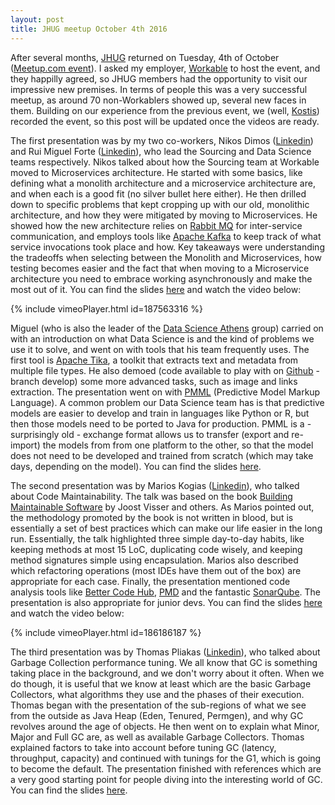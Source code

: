 ```yaml
---
layout: post
title: JHUG meetup October 4th 2016
---
```


After several months, [JHUG](http://www.jhug.gr/) returned on Tuesday, 4th of October ([Meetup.com event](http://www.meetup.com/Java-Hellenic-User-Group/events/234290199/?)). I asked my employer, [Workable](http://www.workable.com) to host the event, and they happilly agreed, so JHUG members had the opportunity to visit our impressive new premises. In terms of people this was a very successful meetup, as around 70 non-Workablers showed up, several new faces in them. Building on our experience from the previous event, we (well, [Kostis](http://codepipes.com/)) recorded the event, so this post will be updated once the videos are ready.

The first presentation was by my two co-workers, Nikos Dimos ([Linkedin](https://gr.linkedin.com/in/nikolaosbdimos)) and Rui Miguel Forte ([Linkedin](https://gr.linkedin.com/in/ruimiguelforte)), who lead the Sourcing and Data Science teams respectively. Nikos talked about how the Sourcing team at Workable moved to Microservices architecture. He started with some basics, like defining what a monolith architecture and a microservice architecture are, and when each is a good fit (no silver bullet here either). He then drilled down to specific problems that kept cropping up with our old, monolithic architecture, and how they were mitigated by moving to Microservices. He showed how the new architecture relies on [Rabbit MQ](https://www.rabbitmq.com/) for inter-service communication, and employs tools like [Apache Kafka](http://kafka.apache.org/) to keep track of what service invocations took place and how. Key takeaways were understanding the tradeoffs when selecting between the Monolith and Microservices, how testing becomes easier and the fact that when moving to a Microservice architecture you need to embrace working asynchronously and make the most out of it. You can find the slides [here](https://www.dropbox.com/s/j3wtylt3nijrae9/Microservices%20in%20a%20Data%20Science%20World.pdf?dl=0) and watch the video below:

{% include vimeoPlayer.html id=187563316 %}

Miguel (who is also the leader of the [Data Science Athens](http://www.meetup.com/Data-Science-Athens/) group) carried on with an introduction on what Data Science is and the kind of problems we use it to solve, and went on with tools that his team frequently uses. The first tool is [Apache Tika](https://tika.apache.org/), a toolkit that extracts text and metadata from multiple file types. He also demoed (code available to play with on [Github](https://github.com/ruimiguelforte/tika-tutorial/commits/develop) - branch develop) some more advanced tasks, such as image and links extraction. The presentation went on with [PMML](https://en.wikipedia.org/wiki/Predictive_Model_Markup_Language) (Predictive Model Markup Language). A common problem our Data Science team has is that predictive models are easier to develop and train in languages like Python or R, but then those models need to be ported to Java for production. PMML is a - surprisingly old - exchange format allows us to transfer (export and re-import) the models from from one platform to the other, so that the model does not need to be developed and trained from scratch (which may take days, depending on the model). You can find the slides [here](https://www.dropbox.com/s/ttiewp4fwdcnloa/FORTE%20JHUG%20Presentation%202016.pdf?dl=0).

The second presentation was by Marios Kogias ([Linkedin](https://www.linkedin.com/in/marioskogias)), who talked about Code Maintainability. The talk was based on the book [Building Maintainable Software](http://shop.oreilly.com/product/0636920049159.do) by Joost Visser and others. As Marios pointed out, the methodology promoted by the book is not written in blood, but is essentially a set of best practices which can make our life easier in the long run. Essentially, the talk highlighted three simple day-to-day habits, like keeping methods at most 15 LoC, duplicating code wisely, and keeping method signatures simple using encapsulation. Marios also described which refactoring operations (most IDEs have them out of the box) are appropriate for each case. Finally, the presentation mentioned code analysis tools like [Better Code Hub](https://bettercodehub.com/), [PMD](https://pmd.github.io/) and the fantastic [SonarQube](http://www.sonarqube.org/). The presentation is also appropriate for junior devs. You can find the slides [here](https://www.dropbox.com/s/hzbgyq0d5sr24kw/Maintainability.Presentation.v1.3.pdf?dl=0) and watch the video below:

{% include vimeoPlayer.html id=186186187 %}

The third presentation was by Thomas Pliakas ([Linkedin](https://gr.linkedin.com/in/thomas-pliakas-24aa88123)), who talked about Garbage Collection performance tuning. We all know that GC is something taking place in the background, and we don't worry about it often. When we do though, it is useful that we know at least which are the basic Garbage Collectors, what algorithms they use and the phases of their execution. Thomas began with the presentation of the sub-regions of what we see from the outside as Java Heap (Eden, Tenured, Permgen), and why GC revolves around the age of objects. He then went on to explain what Minor, Major and Full GC are, as well as available Garbage Collectors. Thomas explained factors to take into account before tuning GC (latency, throughput, capacity) and continued with tunings for the G1, which is going to become the default. The presentation finished with references which are a very good starting point for people diving into the interesting world of GC. You can find the slides [here](https://www.dropbox.com/s/hkrfde0frlxaq1r/GC%20Performance%20Tuning.pdf?dl=0).

